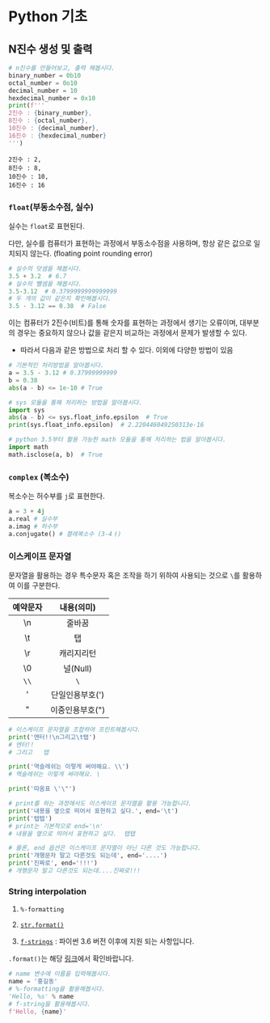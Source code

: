 # Python 기초

## N진수 생성 및 출력

```python
# n진수를 만들어보고, 출력 해봅시다.
binary_number = 0b10
octal_number = 0o10
decimal_number = 10
hexdecimal_number = 0x10
print(f'''
2진수 : {binary_number},
8진수 : {octal_number},
10진수 : {decimal_number},
16진수 : {hexdecimal_number}
''')
```

```
2진수 : 2,
8진수 : 8,
10진수 : 10,
16진수 : 16
```

### `float`(부동소수점, 실수)

실수는 `float`로 표현된다. 

다만, 실수를 컴퓨터가 표현하는 과정에서 부동소수점을 사용하며, 항상 같은 값으로 일치되지 않는다. (floating point rounding error)

```python
# 실수의 덧셈을 해봅시다.
3.5 + 3.2  # 6.7
# 실수의 뺄셈을 해봅시다.
3.5-3.12  # 0.3799999999999999
# 두 개의 값이 같은지 확인해봅시다.
3.5 - 3.12 == 0.38  # False
```

이는 컴퓨터가 2진수(비트)를 통해 숫자를 표현하는 과정에서 생기는 오류이며, 대부분의 경우는 중요하지 않으나 값을 같은지 비교하는 과정에서 문제가 발생할 수 있다.

* 따라서 다음과 같은 방법으로 처리 할 수 있다. 이외에 다양한 방법이 있음

```python
# 기본적인 처리방법을 알아봅시다.
a = 3.5 - 3.12 # 0.37999999999
b = 0.38
abs(a - b) <= 1e-10 # True

# sys 모듈을 통해 처리하는 방법을 알아봅시다.
import sys
abs(a - b) <= sys.float_info.epsilon  # True
print(sys.float_info.epsilon)  # 2.220446049250313e-16

# python 3.5부터 활용 가능한 math 모듈을 통해 처리하는 법을 알아봅시다.
import math
math.isclose(a, b)  # True
```

### `complex` (복소수)

복소수는 허수부를 `j`로 표현한다. 

```python
a = 3 + 4j
a.real # 실수부
a.imag # 허수부
a.conjugate() # 켤레복소수 (3-4ㅓ)
```

### 이스케이프 문자열

문자열을 활용하는 경우 특수문자 혹은 조작을 하기 위하여 사용되는 것으로 `\`를 활용하여 이를 구분한다. 

| <center>예약문자</center> |   내용(의미)    |
| :-----------------------: | :-------------: |
|            \n             |     줄바꿈      |
|            \t             |       탭        |
|            \r             |   캐리지리턴    |
|            \0             |    널(Null)     |
|           `\\`            |       `\`       |
|            \'             | 단일인용부호(') |
|            \"             | 이중인용부호(") |

```python
# 이스케이프 문자열을 조합하여 프린트해봅시다.
print('엔터!!\n그리고\t탭')
# 엔터!!
# 그리고	탭
```

```python
print('역슬레쉬는 이렇게 써야해요. \\')
# 역슬레쉬는 이렇게 써야해요. \
```

```python
print('따옴표 \'\"')
```

```python
# print를 하는 과정에서도 이스케이프 문자열을 활용 가능합니다.
print('내용을 옆으로 띄어서 표현하고 싶다.', end='\t')
print('탭탭')
# print는 기본적으로 end='\n'
# 내용을 옆으로 띄어서 표현하고 싶다.	탭탭
```

```python
# 물론, end 옵션은 이스케이프 문자열이 아닌 다른 것도 가능합니다.
print('개행문자 말고 다른것도 되는데', end='....')
print('진짜로', end='!!!')
# 개행문자 말고 다른것도 되는데....진짜로!!!
```

### String interpolation 

1) `%-formatting` 

2) [`str.format()` ](https://pyformat.info/)

3) [`f-strings`](https://www.python.org/dev/peps/pep-0498/) : 파이썬 3.6 버전 이후에 지원 되는 사항입니다.

`.format()`는 해당 [링크](https://pyformat.info/)에서 확인바랍니다.

```python
# name 변수에 이름을 입력해봅시다.
name = '홍길동'
# %-formatting을 활용해봅시다.
'Hello, %s' % name
# f-string을 활용해봅시다.
f'Hello, {name}'
```

